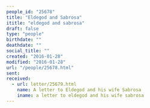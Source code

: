 ```yaml
---
people_id: "25678"
title: "Eldegod and Sabrosa"
ititle: "eldegod and sabrosa"
draft: false
type: "people"
birthdate: ""
deathdate: ""
social_title: ""
created: "2016-01-28"
modified: "2016-01-28"
url: "/people/25678.html"
sent:
received:
  - url: letter/25679.html
    name: A letter to Eldegod and his wife Sabrosa
    iname: a letter to eldegod and his wife sabrosa
---
```

